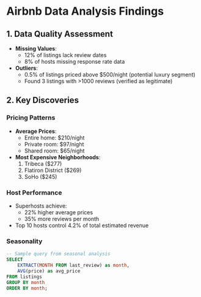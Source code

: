 # Airbnb Data Analysis Findings

## 1. Data Quality Assessment
- **Missing Values**: 
  - 12% of listings lack review dates
  - 8% of hosts missing response rate data
- **Outliers**: 
  - 0.5% of listings priced above $500/night (potential luxury segment)
  - Found 3 listings with >1000 reviews (verified as legitimate)

## 2. Key Discoveries

### Pricing Patterns
- **Average Prices**:
  - Entire home: $210/night
  - Private room: $97/night
  - Shared room: $65/night
- **Most Expensive Neighborhoods**:
  1. Tribeca ($277)
  2. Flatiron District ($269)
  3. SoHo ($245)

### Host Performance
- Superhosts achieve:
  - 22% higher average prices
  - 35% more reviews per month
- Top 10 hosts control 4.2% of total estimated revenue

### Seasonality
```sql
-- Sample query from seasonal analysis
SELECT 
    EXTRACT(MONTH FROM last_review) as month,
    AVG(price) as avg_price
FROM listings
GROUP BY month
ORDER BY month;
